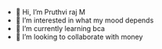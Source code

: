 - 👋 Hi, I’m Pruthvi raj M
- 👀 I’m interested in what my mood depends
- 🌱 I’m currently learning bca
- 💞️ I’m looking to collaborate with money

<!---
mruniverse777/mruniverse777 is a ✨ special ✨ repository because its `README.md` (this file) appears on your GitHub profile.
You can click the Preview link to take a look at your changes.
--->

